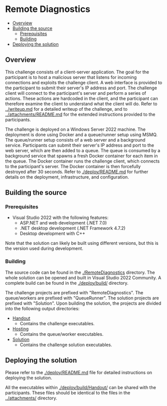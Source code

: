 # Remote Diagnostics

- [Overview](#overview)
- [Building the source](#building-the-source)
  - [Prerequisites](#prerequisites)
  - [Building](#building)
- [Deploying the solution](#deploying-the-solution)

## Overview

This challenge consists of a client-server application. The goal for the participant is to host a malicious server that listens for incoming connections and exploits the challenge client. A web interface is provided to the participant to submit their server's IP address and port. The challenge client will connect to the participant's server and perform a series of actions. These actions are hardcoded in the client, and the participant can therefore examine the client to understand what the client will do. Refer to [../writeup.md](../writeup.md) for a detailed writeup of the challenge, and to [../attachments/README.md](../attachments/README.md) for the extended instructions provided to the participants.

The challenge is deployed on a Windows Server 2022 machine. The deployment is done using Docker and a queue/runner setup using MSMQ. The queue/runner setup consists of a web server and a background service. Participants can submit their server's IP address and port to the web server, which are then added to a queue. The queue is consumed by a background service that spawns a fresh Docker container for each item in the queue. The Docker container runs the challenge client, which connects to the participant's server. The Docker container is then forcefully destroyed after 30 seconds. Refer to [./deploy/README.md](./deploy/README.md) for further details on the deployment, infrastructure, and configuration.

## Building the source

### Prerequisites

- Visual Studio 2022 with the following features:
  - ASP.NET and web development (.NET 7.0)
  - .NET desktop development (.NET Framework 4.7.2)
  - Desktop development with C++

Note that the solution can likely be built using different versions, but this is the version used during development.

### Building

The source code can be found in the [./RemoteDiagnostics](./RemoteDiagnostics/) directory. The whole solution can be opened and built in Visual Studio 2022 Community. A complete build can be found in the [./deploy/build/](./deploy/build/) directory.

The challenge projects are prefixed with "RemoteDiagnostics". The queue/workers are prefixed with "QueueRunner". The solution projects are prefixed with "Solution". Upon building the solution, the projects are divided into the following output directories:

- [Handout](./deploy/build/Handout/)
  - Contains the challenge executables.
- [Hosting](./deploy/build/Hosting/)
  - Contains the queue/worker executables.
- [Solution](./deploy/build/Solution/)
  - Contains the challenge solution executables.

## Deploying the solution

Please refer to the [./deploy/README.md](./deploy/README.md) file for detailed instructions on deploying the solution.

All the executables within [./deploy/build/Handout/](./deploy/build/Handout/) can be shared with the participants. These files should be identical to the files in the [../attachments/](../attachments/) directory.
